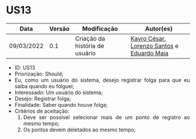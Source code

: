 # US13


|Data | Versão | Modificação | Autor(es)|
| -- | -- | -- | -- |
| 09/03/2022 | 0.1 | Criação da história de usuário | [Kayro César](https://github.com/kayrocesar), [Lorenzo Santos](https://github.com/kayrocesar) e [Eduardo Maia](https://github.com/eduardomr) |


<ul>
<li> ID: US13</li>
<li>Priorização: Should;</li>
<li align="justify">Eu, como um usuário do sistema, desejo registrar folga para que eu saiba quando eu folguei;</li>
<li>Interessado: Um usuário do sistema;</li>
<li>Desejo: Registrar folga;</li>
<li>Finalidade: Saber quando houve folga;</li>
<li align="justify"> Critérios de aceitação:
    <ol>
    <li> Deve ser possível selecionar mais de um ponto de registro ao mesmo tempo;</li>
    <li> Os pontos devem deletados ao mesmo tempo;</li>
    </ol>
</ul>